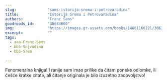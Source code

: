 ```yaml
---
slug:              "sams-istorija-srema-i-petrovaradina"
title:             "Istorija Srema i Petrovaradina"
authors:           "Franc Šams"
goodreads_id:      "30634800"
img:               "https://images.gr-assets.com/books/1466116622l/30634800.jpg"
excerpt:           ""
tags:
  - aaa-Franc-Šams
  - bbb-Vojvodina
  - bbb-Srem
  
---
```


Fenomenalna knjiga! I ranije sam imao prilike da čitam poneke odlomke, ili češće kratke citate, ali čitanje originala 
je bilo izuzetno zadovoljstvo!